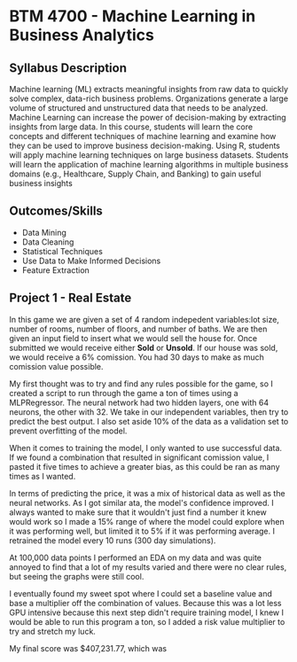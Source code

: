 
# BTM 4700 - Machine Learning in Business Analytics




## Syllabus Description
Machine learning (ML) extracts meaningful insights from raw data to quickly solve complex, data-rich business problems. Organizations generate a large volume of structured and unstructured data that needs to be analyzed. Machine Learning can increase the power of decision-making by extracting insights from large data. In this course, students will learn the core concepts and different techniques of machine learning and examine how they can be used to improve business decision-making. Using R, students will apply machine learning techniques on large business datasets. Students will learn the application of machine learning algorithms in multiple business domains (e.g., Healthcare, Supply Chain, and Banking) to gain useful business insights

## Outcomes/Skills
- Data Mining
- Data Cleaning
- Statistical Techniques
- Use Data to Make Informed Decisions
- Feature Extraction

## Project 1 - Real Estate

In this game we are given a set of 4 random indepedent variables:lot size, number of rooms, number of floors, and number of baths. We are then given an input field to insert what we would sell the house for. Once submitted we would receive either **Sold** or **Unsold**. If our house was sold, we would receive a 6% comission. You had 30 days to make as much comission value possible.

My first thought was to try and find any rules possible for the game, so I created a script to run through the game a ton of times using a MLPRegressor. The neural network had two hidden layers, one with 64 neurons, the other with 32. We take in our independent variables, then try to predict the best output. I also set aside 10% of the data as a validation set to prevent overfitting of the model.

When it comes to training the model, I only wanted to use successful data. If we found a combination that resulted in significant comission value, I pasted it five times to achieve a greater bias, as this could be ran as many times as I wanted.

In terms of predicting the price, it was a mix of historical data as well as the neural networks. As I got similar ata, the model's confidence improved. I always wanted to make sure that it wouldn't just find a number it knew would work so I made a 15% range of where the model could explore when it was performing well, but limited it to 5% if it was performing average.
I retrained the model every 10 runs (300 day simulations).

At 100,000 data points I performed an EDA on my data and was quite annoyed to find that a lot of my results varied and there were no clear rules, but seeing the graphs were still cool.

I eventually found my sweet spot where I could set a baseline value and base a multiplier off the combination of values. Because this was a lot less GPU intensive because this next step didn't require training model, I knew I would be able to run this program a ton, so I added a risk value multiplier to try and stretch my luck.

My final score was $407,231.77, which was 
